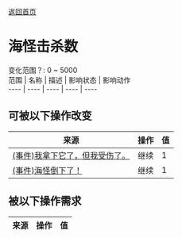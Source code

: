 [返回首页](index.md)  
# 海怪击杀数  
变化范围？: 0 ~ 5000  
范围  |  名称  |  描述  |  影响状态  |  影响动作  
----  |  ----  |  ----  |  ----  |  ----  
## 可被以下操作改变  
来源  |  操作  |  值  
----  |  ----  |  ----  
[(事件)我拿下它了，但我受伤了。](Event_SeahoundFightMixedSuccess.md)  |  继续  |  1  
[(事件)海怪倒下了！](Event_SeahoundFightSuccess.md)  |  继续  |  1  
## 被以下操作需求  
来源  |  操作  |  值  
----  |  ----  |  ----  
